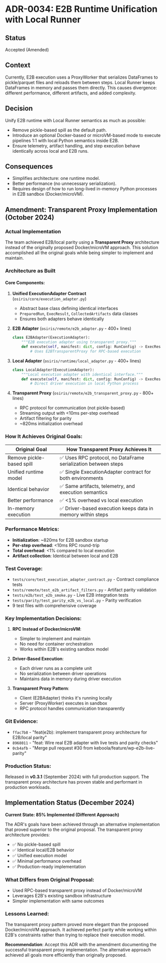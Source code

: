 # ADR-0034: E2B Runtime Unification with Local Runner

## Status
Accepted (Amended)

## Context
Currently, E2B execution uses a ProxyWorker that serializes DataFrames to pickle/parquet files and reloads them between steps.
Local Runner keeps DataFrames in memory and passes them directly. This causes divergence: different performance, different artifacts, and added complexity.

## Decision
Unify E2B runtime with Local Runner semantics as much as possible:
- Remove pickle-based spill as the default path.
- Introduce an optional Docker-based or microVM-based mode to execute pipelines 1:1 with local Python semantics inside E2B.
- Ensure telemetry, artifact handling, and step execution behave identically across local and E2B runs.

## Consequences
- Simplifies architecture: one runtime model.
- Better performance (no unnecessary serialization).
- Requires design of how to run long-lived in-memory Python processes in E2B sandbox (Docker/microVM).

## Amendment: Transparent Proxy Implementation (October 2024)

### Actual Implementation
The team achieved E2B/local parity using a **Transparent Proxy** architecture instead of the originally proposed Docker/microVM approach. This solution accomplished all the original goals while being simpler to implement and maintain.

### Architecture as Built

#### Core Components:
1. **Unified ExecutionAdapter Contract** (`osiris/core/execution_adapter.py`)
   - Abstract base class defining identical interfaces
   - `PreparedRun`, `ExecResult`, `CollectedArtifacts` data classes
   - Ensures both adapters behave identically

2. **E2B Adapter** (`osiris/remote/e2b_adapter.py` - 400+ lines)
   ```python
   class E2BAdapter(ExecutionAdapter):
       """E2B execution adapter using transparent proxy."""
       def execute(self, manifest: dict, config: RunConfig) -> ExecResult:
           # Uses E2BTransparentProxy for RPC-based execution
   ```

3. **Local Adapter** (`osiris/runtime/local_adapter.py` - 400+ lines)
   ```python
   class LocalAdapter(ExecutionAdapter):
       """Local execution adapter with identical interface."""
       def execute(self, manifest: dict, config: RunConfig) -> ExecResult:
           # Direct driver execution in local Python process
   ```

4. **Transparent Proxy** (`osiris/remote/e2b_transparent_proxy.py` - 800+ lines)
   - RPC protocol for communication (not pickle-based)
   - Streaming output with <10ms per-step overhead
   - Artifact filtering for parity
   - ~820ms initialization overhead

### How It Achieves Original Goals:

| Original Goal | How Transparent Proxy Achieves It |
|--------------|-----------------------------------|
| Remove pickle-based spill | ✅ Uses RPC protocol, no DataFrame serialization between steps |
| Unified runtime model | ✅ Single ExecutionAdapter contract for both environments |
| Identical behavior | ✅ Same artifacts, telemetry, and execution semantics |
| Better performance | ✅ <1% overhead vs local execution |
| In-memory execution | ✅ Driver-based execution keeps data in memory within steps |

### Performance Metrics:
- **Initialization**: ~820ms for E2B sandbox startup
- **Per-step overhead**: <10ms RPC round-trip
- **Total overhead**: <1% compared to local execution
- **Artifact collection**: Identical between local and E2B

### Test Coverage:
- `tests/core/test_execution_adapter_contract.py` - Contract compliance tests
- `tests/remote/test_e2b_artifact_filters.py` - Artifact parity validation
- `tests/e2b/test_e2b_smoke.py` - Live E2B integration tests
- `tests/parity/test_parity_e2b_vs_local.py` - Parity verification
- 9 test files with comprehensive coverage

### Key Implementation Decisions:

1. **RPC Instead of Docker/microVM**:
   - Simpler to implement and maintain
   - No need for container orchestration
   - Works within E2B's existing sandbox model

2. **Driver-Based Execution**:
   - Each driver runs as a complete unit
   - No serialization between driver operations
   - Maintains data in memory during driver execution

3. **Transparent Proxy Pattern**:
   - Client (E2BAdapter) thinks it's running locally
   - Server (ProxyWorker) executes in sandbox
   - RPC protocol handles communication transparently

### Git Evidence:
- `ffac7b8` - "feat(e2b): implement transparent proxy architecture for E2B/local parity"
- `8968011` - "feat: Wire real E2B adapter with live tests and parity checks"
- `0cb4afb` - "Merge pull request #30 from keboola/feature/wp-e2b-live-parity"

### Production Status:
Released in **v0.3.1** (September 2024) with full production support. The transparent proxy architecture has proven stable and performant in production workloads.

## Implementation Status (December 2024)

**Current State: 85% Implemented (Different Approach)**

The ADR's goals have been achieved through an alternative implementation that proved superior to the original proposal. The transparent proxy architecture provides:

- ✅ No pickle-based spill
- ✅ Identical local/E2B behavior
- ✅ Unified execution model
- ✅ Minimal performance overhead
- ✅ Production-ready implementation

### What Differs from Original Proposal:
- Used RPC-based transparent proxy instead of Docker/microVM
- Leverages E2B's existing sandbox infrastructure
- Simpler implementation with same outcomes

### Lessons Learned:
The transparent proxy pattern proved more elegant than the proposed Docker/microVM approach. It achieved perfect parity while working within E2B's constraints rather than trying to replace their execution model.

**Recommendation**: Accept this ADR with the amendment documenting the successful transparent proxy implementation. The alternative approach achieved all goals more efficiently than originally proposed.
